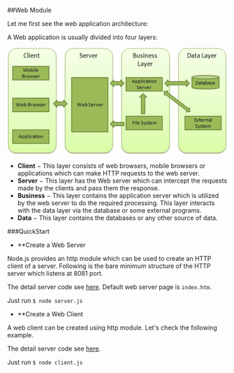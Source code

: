 ##Web Module

Let me first see the web application architecture:

A Web application is usually divided into four layers: 

![web_architecture](web_architecture.jpg)

* **Client** − This layer consists of web browsers, mobile browsers or applications which can make HTTP requests to the web server.
* **Server** − This layer has the Web server which can intercept the requests made by the clients and pass them the response.
* **Business** − This layer contains the application server which is utilized by the web server to do the required processing. This layer interacts with the data layer via the database or some external programs.
* **Data** − This layer contains the databases or any other source of data.

###QuickStart

* **Create a Web Server

Node.js provides an http module which can be used to create an HTTP client of a server. Following is the bare minimum structure of the HTTP server which listens at 8081 port.

The detail server code see [here](server.js). Default web server page is `index.htm`.

Just run `$ node server.js`

* **Create a Web Client

A web client can be created using http module. Let's check the following example.

The detail server code see [here](client.js).

Just run `$ node client.js`

